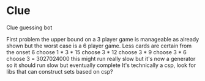 # Clue
Clue guessing bot


First problem the upper bound on a 3 player game is manageable as already shown but the worst case is a 6 player game.
Less cards are certain from the onset
6 choose 1 * 3 * 15 choose 3 * 12 choose 3 * 9 choose 3 * 6 choose 3 = 3027024000 this might run really slow but it's now
a generator so it should run slow but eventually complete
It's technically a csp, look for libs that can construct sets based on csp?
